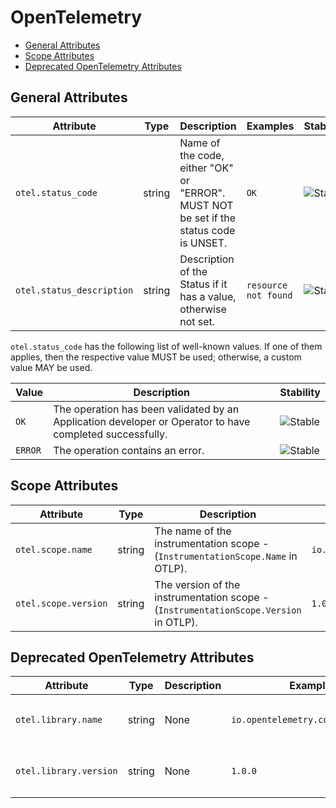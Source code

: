 <!--- Hugo front matter used to generate the website version of this page:
--->

# OpenTelemetry

<!-- toc -->

- [General Attributes](#general-attributes)
- [Scope Attributes](#scope-attributes)
- [Deprecated OpenTelemetry Attributes](#deprecated-opentelemetry-attributes)

<!-- tocstop -->

## General Attributes

<!-- semconv registry.otel(omit_requirement_level) -->
| Attribute  | Type | Description  | Examples  | Stability |
|---|---|---|---|---|
| `otel.status_code` | string | Name of the code, either "OK" or "ERROR". MUST NOT be set if the status code is UNSET. | `OK` | ![Stable](https://img.shields.io/badge/-stable-lightgreen) |
| `otel.status_description` | string | Description of the Status if it has a value, otherwise not set. | `resource not found` | ![Stable](https://img.shields.io/badge/-stable-lightgreen) |

`otel.status_code` has the following list of well-known values. If one of them applies, then the respective value MUST be used; otherwise, a custom value MAY be used.

| Value  | Description | Stability |
|---|---|---|
| `OK` | The operation has been validated by an Application developer or Operator to have completed successfully. | ![Stable](https://img.shields.io/badge/-stable-lightgreen) |
| `ERROR` | The operation contains an error. | ![Stable](https://img.shields.io/badge/-stable-lightgreen) |
<!-- endsemconv -->

## Scope Attributes

<!-- semconv registry.otel.scope(omit_requirement_level) -->
| Attribute  | Type | Description  | Examples  | Stability |
|---|---|---|---|---|
| `otel.scope.name` | string | The name of the instrumentation scope - (`InstrumentationScope.Name` in OTLP). | `io.opentelemetry.contrib.mongodb` | ![Stable](https://img.shields.io/badge/-stable-lightgreen) |
| `otel.scope.version` | string | The version of the instrumentation scope - (`InstrumentationScope.Version` in OTLP). | `1.0.0` | ![Stable](https://img.shields.io/badge/-stable-lightgreen) |
<!-- endsemconv -->

## Deprecated OpenTelemetry Attributes

<!-- semconv registry.otel.library.deprecated(omit_requirement_level) -->
| Attribute  | Type | Description  | Examples  | Stability |
|---|---|---|---|---|
| `otel.library.name` | string | None | `io.opentelemetry.contrib.mongodb` | ![Deprecated](https://img.shields.io/badge/-deprecated-red)<br>use the `otel.scope.name` attribute. |
| `otel.library.version` | string | None | `1.0.0` | ![Deprecated](https://img.shields.io/badge/-deprecated-red)<br>use the `otel.scope.version` attribute. |
<!-- endsemconv -->